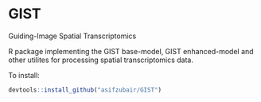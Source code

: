 # GIST

Guiding-Image Spatial Transcriptomics

R package implementing the GIST base-model, GIST enhanced-model and other utilites for processing spatial transcriptomics data. 

To install: 
```r
devtools::install_github("asifzubair/GIST")
```
